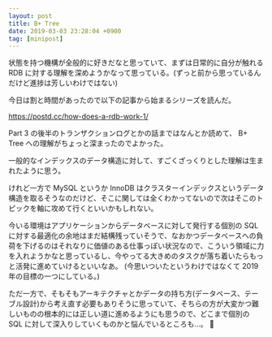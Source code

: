 ```yaml
---
layout: post
title: B+ Tree
date: 2019-03-03 23:28:04 +0900
tag: [minipost]
---
```


状態を持つ機構が全般的に好きだなと思っていて、まずは日常的に自分が触れる RDB に対する理解を深めようかなって思っている。(ずっと前から思っているんだけど進捗は芳しいわけではない)

今日は割と時間があったので以下の記事から始まるシリーズを読んだ。

https://postd.cc/how-does-a-rdb-work-1/

Part 3 の後半のトランザクションログとかの話まではなんとか読めて、 B+ Tree への理解がちょっと深まったのでよかった。

一般的なインデックスのデータ構造に対して、すごくざっくりとした理解は生まれたように思う。

けれど一方で MySQL というか InnoDB はクラスターインデックスというデータ構造を取るそうなのだけど、そこに関しては全くわかってないので次はそこのトピックを軸に攻めて行くといいかもしれない。

今いる環境はアプリケーションからデータベースに対して発行する個別の SQL に対する最適化の余地はまだ結構残っていそうで、なおかつデータベースへの負荷を下げるのはそれなりに価値のある仕事っぽい状況なので、こういう領域に力を入れようかなと思っているし、今やってる大きめのタスクが落ち着いたらもっと活発に進めていけるといいなあ。 (今思いついたというわけではなくて 2019 年の目標の一つにしている。)

ただ一方で、そもそもアーキテクチャとかデータの持ち方(データベース、テーブル設計)から考え直す必要もありそうに思っていて、そちらの方が大変かつ難しいものの根本的には正しい道に進めるようにも思うので、どこまで個別の SQL に対して深入りしていくものかと悩んでいるところも...。 🤔
